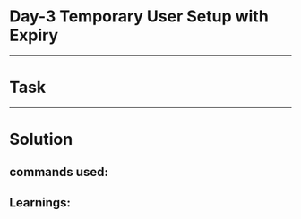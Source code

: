 # Day-3 Temporary User Setup with Expiry
---
# Task


---
# Solution


## commands used:


## Learnings:
